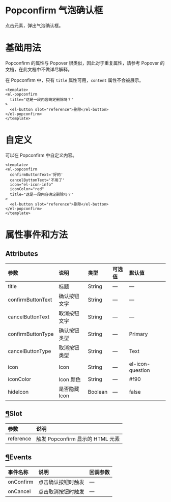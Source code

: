 # Popconfirm 气泡确认框

点击元素，弹出气泡确认框。

# 基础用法

Popconfirm 的属性与 Popover 很类似，因此对于重复属性，请参考 Popover 的文档，在此文档中不做详尽解释。

在 Popconfirm 中，只有 `title` 属性可用，`content` 属性不会被展示。

```vue
<template>
<el-popconfirm
  title="这是一段内容确定删除吗？"
>
  <el-button slot="reference">删除</el-button>
</el-popconfirm>
</template>
```

# 自定义

可以在 Popconfirm 中自定义内容。

```vue
<template>
<el-popconfirm
  confirmButtonText='好的'
  cancelButtonText='不用了'
  icon="el-icon-info"
  iconColor="red"
  title="这是一段内容确定删除吗？"
>
  <el-button slot="reference">删除</el-button>
</el-popconfirm>
</template>
```



# 属性事件和方法

## Attributes

| 参数              | 说明          | 类型    | 可选值 | 默认值           |
| :---------------- | :------------ | :------ | :----- | :--------------- |
| title             | 标题          | String  | —      | —                |
| confirmButtonText | 确认按钮文字  | String  | —      | —                |
| cancelButtonText  | 取消按钮文字  | String  | —      | —                |
| confirmButtonType | 确认按钮类型  | String  | —      | Primary          |
| cancelButtonType  | 取消按钮类型  | String  | —      | Text             |
| icon              | Icon          | String  | —      | el-icon-question |
| iconColor         | Icon 颜色     | String  | —      | #f90             |
| hideIcon          | 是否隐藏 Icon | Boolean | —      | false            |

## [¶](https://element.eleme.cn/#/zh-CN/component/popconfirm#slot)Slot

| 参数      | 说明                             |
| :-------- | :------------------------------- |
| reference | 触发 Popconfirm 显示的 HTML 元素 |

## [¶](https://element.eleme.cn/#/zh-CN/component/popconfirm#events)Events

| 事件名称  | 说明               | 回调参数 |
| :-------- | :----------------- | :------- |
| onConfirm | 点击确认按钮时触发 | —        |
| onCancel  | 点击取消按钮时触发 | —        |